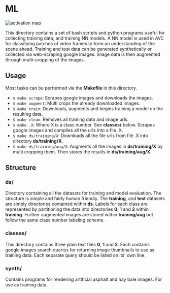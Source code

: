 # __ML__
![activation map](https://raw.githubusercontent.com/mrpossoms/AVC2017/master/ml/.example.png)

This directory contains a set of bash scripts and python programs useful for collecting training data, and training NN models. A NN model is used in AVC for classifying patches of video frames to form an understanding of the scene ahead. Training and test data can be generated synthetically or collected via web-scraping google images. Image data is then augmented through multi-cropping of the images.

## __Usage__
Most tasks can be performed via the __Makefile__ in this directory.
* `$ make scrape`: Scrapes google images and downloads the images.
* `$ make augment`: Multi crops the already downloaded images.
* `$ make train`: Downloads, augments and begins training a model on the resulting data.
* `$ make clean`: Removes all training data and image urls.
* `$ make .X`: Where X is a class number. See __classes/__ below. Scrapes google images and compiles all the urls into a file .X.
* `$ make ds/training/X`: Downloads all the file urls from file .X into directory __ds/training/X__.
* `$ make ds/training/aug/X`: Augments all the images in __ds/training/X__ by multi cropping them. Then stores the results in __ds/training/aug/X__.

## __Structure__

### __ds/__
Directory containing all the datasets for training and model evaluation. The structure is simple and fairly human friendly. The __training__, and __test__ datasets are simply directories contained within __ds__. Labels for each class are represented by partitioning the data into directories __0__, __1__ and __2__ within __training__. Further augmented images are stored within __training/aug__ but follow the same class number labeling scheme.

### __classes/__
This directory contains three plain text files __0__, __1__ and __2__. Each contains google images search queries for returning image thumbnails to use as training data. Each separate query should be listed on its' own line.

### __synth/__
Contains programs for rendering artificial asphalt and hay bale images. For use as training data.
